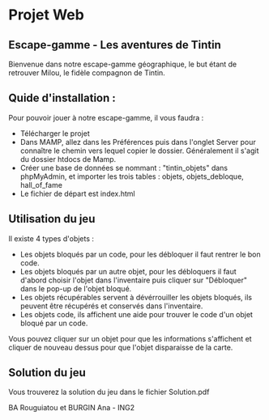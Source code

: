# Projet Web 

## Escape-gamme - Les aventures de Tintin 

Bienvenue dans notre escape-gamme géographique, le but étant de retrouver Milou, le fidèle compagnon de Tintin. 

## Quide d'installation : 

Pour pouvoir jouer à notre escape-gamme, il vous faudra :
  - Télécharger le projet 
  - Dans MAMP, allez dans les Préférences puis dans l'onglet Server pour connaître le chemin vers lequel copier le dossier. Généralement il s'agit du dossier htdocs de Mamp.
  - Créer une base de données se nommant : "tintin_objets" dans phpMyAdmin, et importer les trois tables : objets, objets_debloque, hall_of_fame
  - Le fichier de départ est index.html
  
## Utilisation du jeu 

Il existe 4 types d'objets : 
- Les objets bloqués par un code, pour les débloquer il faut rentrer le bon code. 
- Les objets bloqués par un autre objet, pour les débloquers il faut d'abord choisir l'objet dans l'inventaire puis cliquer sur "Débloquer" dans le pop-up de l'objet bloqué. 
- Les objets récupérables servent à dévérrouiller les objets bloqués, ils peuvent être récupérés et conservés dans l'inventaire. 
- Les objets code, ils affichent une aide pour trouver le code d'un objet bloqué par un code.

Vous pouvez cliquer sur un objet pour que les informations s'affichent et cliquer de nouveau dessus pour que l'objet disparaisse de la carte. 
  
## Solution du jeu 
Vous trouverez la solution du jeu dans le fichier Solution.pdf 

BA Rouguiatou et BURGIN Ana - ING2 
  
